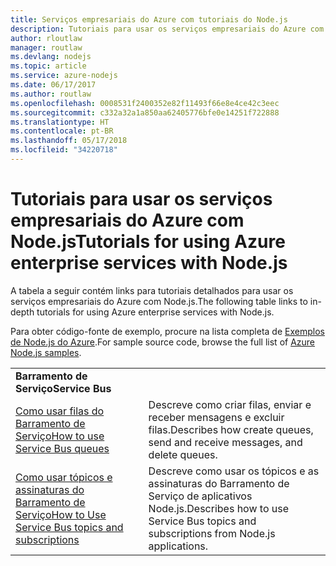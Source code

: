 ```yaml
---
title: Serviços empresariais do Azure com tutoriais do Node.js
description: Tutoriais para usar os serviços empresariais do Azure com Node.js.
author: rloutlaw
manager: routlaw
ms.devlang: nodejs
ms.topic: article
ms.service: azure-nodejs
ms.date: 06/17/2017
ms.author: routlaw
ms.openlocfilehash: 0008531f2400352e82f11493f66e8e4ce42c3eec
ms.sourcegitcommit: c332a32a1a850aa62405776bfe0e14251f722888
ms.translationtype: HT
ms.contentlocale: pt-BR
ms.lasthandoff: 05/17/2018
ms.locfileid: "34220718"
---
```

# <a name="tutorials-for-using-azure-enterprise-services-with-nodejs"></a><span data-ttu-id="aa154-103">Tutoriais para usar os serviços empresariais do Azure com Node.js</span><span class="sxs-lookup"><span data-stu-id="aa154-103">Tutorials for using Azure enterprise services with Node.js</span></span>

<span data-ttu-id="aa154-104">A tabela a seguir contém links para tutoriais detalhados para usar os serviços empresariais do Azure com Node.js.</span><span class="sxs-lookup"><span data-stu-id="aa154-104">The following table links to in-depth tutorials for using Azure enterprise services with Node.js.</span></span>

<span data-ttu-id="aa154-105">Para obter código-fonte de exemplo, procure na lista completa de [Exemplos de Node.js do Azure](https://azure.microsoft.com/resources/samples/?term=nodejs).</span><span class="sxs-lookup"><span data-stu-id="aa154-105">For sample source code, browse the full list of [Azure Node.js samples](https://azure.microsoft.com/resources/samples/?term=nodejs).</span></span>

| | |
|---|---|
| <span data-ttu-id="aa154-106">**Barramento de Serviço**</span><span class="sxs-lookup"><span data-stu-id="aa154-106">**Service Bus**</span></span> ||
| [<span data-ttu-id="aa154-107">Como usar filas do Barramento de Serviço</span><span class="sxs-lookup"><span data-stu-id="aa154-107">How to use Service Bus queues</span></span>](http://docs.microsoft.com/azure/service-bus-messaging/service-bus-nodejs-how-to-use-queues?toc=/azure/node/toc.json&bc=/azure/node/toc.json) | <span data-ttu-id="aa154-108">Descreve como criar filas, enviar e receber mensagens e excluir filas.</span><span class="sxs-lookup"><span data-stu-id="aa154-108">Describes how create queues, send and receive messages, and delete queues.</span></span> |
| [<span data-ttu-id="aa154-109">Como usar tópicos e assinaturas do Barramento de Serviço</span><span class="sxs-lookup"><span data-stu-id="aa154-109">How to Use Service Bus topics and subscriptions</span></span>](http://docs.microsoft.com/azure/service-bus-messaging/service-bus-nodejs-how-to-use-topics-subscriptions?toc=/azure/node/toc.json&bc=/azure/node/toc.json) | <span data-ttu-id="aa154-110">Descreve como usar os tópicos e as assinaturas do Barramento de Serviço de aplicativos Node.js.</span><span class="sxs-lookup"><span data-stu-id="aa154-110">Describes how to use Service Bus topics and subscriptions from Node.js applications.</span></span> |
